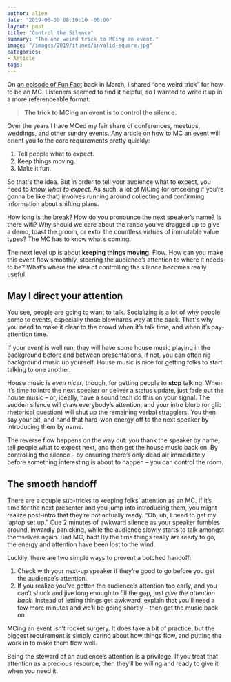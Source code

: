 ```yaml
---
author: allen
date: "2019-06-30 08:10:10 -08:00"
layout: post
title: "Control the Silence"
summary: "The one weird trick to MCing an event."
image: "/images/2019/itunes/invalid-square.jpg"
categories:
- Article
tags:
---
```


On [an episode of Fun Fact](https://funfact.fm/episodes/9) back in March, I shared “one weird trick” for how to be an MC. Listeners seemed to find it helpful, so I wanted to write it up in a more referenceable format:

> **The trick to MCing an event is to control the silence.**

Over the years I have MCed my fair share of conferences, meetups, weddings, and other sundry events. Any article on how to MC an event will orient you to the core requirements pretty quickly:

1. Tell people what to expect.
2. Keep things moving.
3. Make it fun.

So that's the idea. But in order to tell your audience what to expect, you need to *know what to expect*. As such, a lot of MCing (or emceeing if you’re gonna be like that) involves running around collecting and confirming information about shifting plans.

How long is the break? How do you pronounce the next speaker’s name? Is there wifi? Why should we care about the rando you’ve dragged up to give a demo, toast the groom, or extol the countless virtues of immutable value types? The MC has to know what’s coming.

The next level up is about **keeping things moving**. Flow. How can you make this event flow smoothly, steering the audience’s attention to where it needs to be? What’s where the idea of controlling the silence becomes really useful.

## May I direct your attention

You see, people are going to want to talk. Socializing is a lot of why people come to events, especially those blowhards way at the back. That's why you need to make it clear to the crowd when it’s talk time, and when it’s pay-attention time.

If your event is well run, they will have some house music playing in the background before and between presentations. If not, you can often rig background music up yourself. House music is nice for getting folks to start talking to one another.

House music is *even nicer*, though, for getting people to **stop** talking. When it’s time to intro the next speaker or deliver a status update, just fade out the house music – or, ideally, have a sound tech do this on your signal. The sudden silence will draw everybody’s attention, and your intro blurb (or glib rhetorical question) will shut up the remaining verbal stragglers. You then say your bit, and hand that hard-won energy off to the next speaker by introducing them by name.

The reverse flow happens on the way out: you thank the speaker by name, tell people what to expect next, and then get the house music back on. By controlling the silence – by ensuring there’s only dead air immediately before something interesting is about to happen – you can control the room.

## The smooth handoff

There are a couple sub-tricks to keeping folks’ attention as an MC. If it’s time for the next presenter and you jump into introducing them, you might realize post-intro that they’re not actually ready. “Oh, uh, I need to get my laptop set up.” Cue 2 minutes of awkward silence as your speaker fumbles around, inwardly panicking, while the audience slowly starts to talk amongst themselves again. Bad MC, bad! By the time things really are ready to go, the energy and attention have been lost to the wind.

Luckily, there are two simple ways to prevent a botched handoff:

1. Check with your next-up speaker if they’re good to go before you get the audience’s attention.
2. If you realize you've gotten the audience’s attention too early, and you can’t shuck and jive long enough to fill the gap, just *give the attention back.* Instead of letting things get awkward, explain that you'll need a few more minutes and we’ll be going shortly – then get the music back on.

MCing an event isn’t rocket surgery. It does take a bit of practice, but the biggest requirement is simply caring about how things flow, and putting the work in to make them flow well.

Being the steward of an audience’s attention is a privilege. If you treat that attention as a precious resource, then they’ll be willing and ready to give it when you need it.